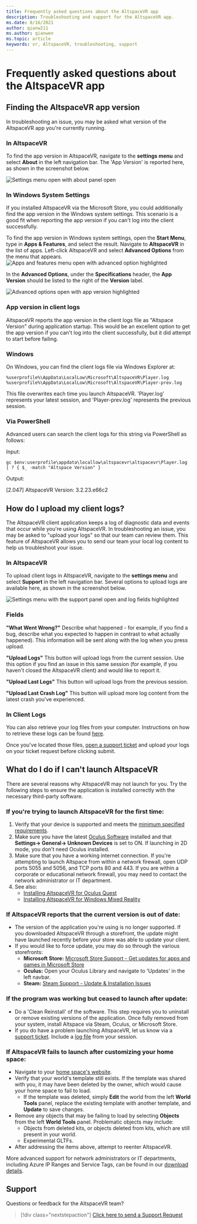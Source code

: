 ```yaml
---
title: Frequently asked questions about the AltspaceVR app
description: Troubleshooting and support for the AltspaceVR app.
ms.date: 8/16/2021
author: qianw211    
ms.author: qianwen
ms.topic: article
keywords: vr, AltspaceVR, troubleshooting, support
---
```


# Frequently asked questions about the AltspaceVR app

## Finding the AltspaceVR app version

In troubleshooting an issue, you may be asked what version of the AltspaceVR app you're currently running.

### In AltspaceVR

To find the app version in AltspaceVR, navigate to the **settings menu** and select **About** in the left navigation bar. The 'App Version' is reported here, as shown in the screenshot below.

![Settings menu open with about panel open](images/app-version-img-01.png)

### In Windows System Settings

If you installed AltspaceVR via the Microsoft Store, you could additionally find the app version in the Windows system settings. This scenario is a good fit when reporting the app version if you can't log into the client successfully.

To find the app version in Windows system settings, 
open the **Start Menu**, 
type in **Apps & Features**, and select the result. 
Navigate to **AltspaceVR** in the list of apps. 
Left-click AltspaceVR and select **Advanced Options** from the menu that appears.
![Apps and features menu open with advanced option highlighted](images/app-version-img-02.png)

In the **Advanced Options**, under the **Specifications** header, the **App Version** should be listed to the right of the **Version** label.

![Advanced options open with app version highlighted](images/app-version-img-03.png)

### App version in client logs

AltspaceVR reports the app version in the client logs file as "Altspace Version" during application startup. This would be an excellent option to get the app version if you can't log into the client successfully, but it did attempt to start before failing.

### Windows

On Windows, you can find the client logs file via Windows Explorer at:

```
%userprofile%\AppData\LocalLow\Microsoft\AltspaceVR\Player.log
%userprofile%\AppData\LocalLow\Microsoft\AltspaceVR\Player-prev.log
```

This file overwrites each time you launch AltspaceVR. 'Player.log' represents your latest session, and 'Player-prev.log' represents the previous session.

### Via PowerShell

Advanced users can search the client logs for this string via PowerShell as follows:

Input:

```
gc $env:userprofile\appdata\locallow\altspacevr\altspacevr\Player.log | ? { $_ -match "Altspace Version" }
```

Output:

[2.047] AltspaceVR Version: 3.2.23.e66c2

## How do I upload my client logs?

The AltspaceVR client application keeps a log of diagnostic data and events that occur while you're using AltspaceVR. In troubleshooting an issue, you may be asked to "upload your logs" so that our team can review them. This feature of AltspaceVR allows you to send our team your local log content to help us troubleshoot your issue.

### In AltspaceVR

To upload client logs in AltspaceVR, navigate to the **settings menu** and select **Support** in the left navigation bar. Several options to upload logs are available here, as shown in the screenshot below.

![Settings menu with the support panel open and log fields highlighted](images/help-altvr-uploadlogs.png)

### Fields

**"What Went Wrong?"**
Describe what happened - for example, if you find a bug, describe what you expected to happen in contrast to what actually happened). This information will be sent along with the log when you press upload.

**"Upload Logs"**
This button will upload logs from the current session. Use this option if you find an issue in this same session (for example, if you haven't closed the AltspaceVR client) and would like to report it.

**"Upload Last Logs"**
This button will upload logs from the previous session.

**"Upload Last Crash Log"**
This button will upload more log content from the latest crash you've experienced.

### In Client Logs

You can also retrieve your log files from your computer. Instructions on how to retrieve these logs can be found [here](#app-version-in-client-logs).


Once you've located those files, [open a support ticket](https://help.altvr.com/hc/en-us/requests/new) and upload your logs on your ticket request before clicking submit.

## What do I do if I can't launch AltspaceVR

There are several reasons why AltspaceVR may not launch for you. Try the following steps to ensure the application is installed correctly with the necessary third-party software.

### If you're trying to launch AltspaceVR for the first time:

1. Verify that your device is supported and meets the [minimum specified requirements](../getting-started/system-requirements.md).
2. Make sure you have the latest [Oculus Software](https://www.oculus.com/setup) installed and that **Settings-> General-> Unknown Devices** is set to ON. If launching in 2D mode, you don't need Oculus installed.
3. Make sure that you have a working internet connection. If you're attempting to launch Altspace from within a network firewall, open UDP ports 5055 and 5056, and TCP ports 80 and 443. If you are within a corporate or educational network firewall, you may need to contact the network administrator or IT department.
4. See also:
    * [Installing AltspaceVR for Oculus Quest](../getting-started/oculus-installation.md)
    * [Installing AltspaceVR for Windows Mixed Reality](../getting-started/wmr-installation.md)

### If AltspaceVR reports that the current version is out of date:

* The version of the application you're using is no longer supported. If you downloaded AltspaceVR through a storefront, the update might have launched recently before your store was able to update your client.
* If you would like to force update, you may do so through the various storefronts:
    * **Microsoft Store:** [Microsoft Store Support - Get updates for apps and games in Microsoft Store](https://support.microsoft.com/account-billing/get-updates-for-apps-and-games-in-microsoft-store-a1fe19c0-532d-ec47-7035-d1c5a1dd464f)
    * **Oculus:** Open your Oculus Library and navigate to 'Updates' in the left navbar.
    * **Steam:** [Steam Support - Update & Installation Issues](https://support.steampowered.com/kb_article.php?ref=2274-IFLV-5334)

### If the program was working but ceased to launch after update:

* Do a 'Clean Reinstall' of the software. This step requires you to uninstall or remove existing versions of the application. Once fully removed from your system, install Altspace via Steam, Oculus, or Microsoft Store.
* If you do have a problem launching AltspaceVR, let us know via a [support ticket](https://help.altvr.com/hc/requests/new). Include a [log file](altspacevr-app-faq.md#how-do-i-upload-my-client-logs) from your session.

### If AltspaceVR fails to launch after customizing your home space:

* Navigate to your [home space's website](https://account.altvr.com/users/sign_in).
* Verify that your world's template still exists. If the template was shared with you, it may have been deleted by the owner, which would cause your home space to fail to load.
    * If the template was deleted, simply **Edit** the world from the left **World Tools** panel, replace the existing template with another template, and **Update** to save changes.
* Remove any objects that may be failing to load by selecting **Objects** from the left **World Tools** panel. Problematic objects may include:
    * Objects from deleted kits, or objects deleted from kits, which are still present in your world.
    * Experimental GLTFs.
* After addressing the items above, attempt to reenter AltspaceVR.

More advanced support for network administrators or IT departments, including Azure IP Ranges and Service Tags, can be found in our [download details](https://www.microsoft.com/en-us/download/details.aspx?id=56519).

## Support

Questions or feedback for the AltspaceVR team? 

> [!div class="nextstepaction"]
> [Click here to send a Support Request](https://help.altvr.com/hc/requests/new)
